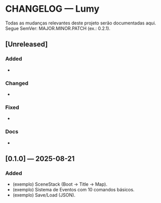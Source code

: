 # CHANGELOG — Lumy

Todas as mudanças relevantes deste projeto serão documentadas aqui.
Segue SemVer: MAJOR.MINOR.PATCH (ex.: 0.2.1).

## [Unreleased]
### Added
- 
### Changed
- 
### Fixed
- 
### Docs
- 

## [0.1.0] — 2025-08-21
### Added
- (exemplo) SceneStack (Boot → Title → Map).
- (exemplo) Sistema de Eventos com 10 comandos básicos.
- (exemplo) Save/Load (JSON).
